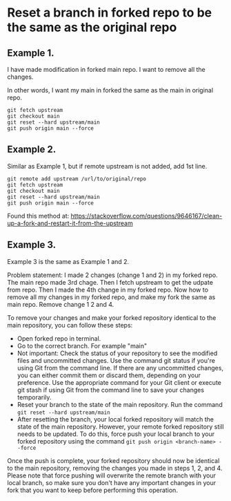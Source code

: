# Reset a branch in forked repo to be the same as the original repo

## Example 1. 
I have made  modification in forked main repo. I want to remove all the changes.

In other words, I want my main in forked the same as the main in original repo.

```
git fetch upstream
git checkout main
git reset --hard upstream/main
git push origin main --force
```

## Example 2.
Similar as Example 1, but if remote upstream is not added, add 1st line.
```
git remote add upstream /url/to/original/repo
git fetch upstream
git checkout main
git reset --hard upstream/main
git push origin main --force 
```

Found this method at: https://stackoverflow.com/questions/9646167/clean-up-a-fork-and-restart-it-from-the-upstream

## Example 3.
Example 3 is the same as Example 1 and 2.

Problem statement: I made 2 changes (change 1 and 2) in my forked repo. The main repo made 3rd chage. Then I fetch upstream to get the udpate from repo.
Then I made the 4th change in my forked repo. Now how to remove all my changes in my forked repo, and make my fork the same as main repo.
Remove change 1 2 and 4.


To remove your changes and make your forked repository identical to the main repository, you can follow these steps:

- Open forked repo in terminal. 
- Go to the correct branch. For example "main"
- Not important: Check the status of your repository to see the modified files and uncommitted changes. Use the command git status if you're using Git from the command line. If there are any uncommitted changes, you can either commit them or discard them, depending on your preference. Use the appropriate command for your Git client or execute git stash if using Git from the command line to save your changes temporarily.
- Reset your branch to the state of the main repository. Run the command ```git reset --hard upstream/main``` 
- After resetting the branch, your local forked repository will match the state of the main repository. However, your remote forked repository still needs to be updated. To do this, force push your local branch to your forked repository using the command ```git push origin <branch-name> --force```

Once the push is complete, your forked repository should now be identical to the main repository, removing the changes you made in steps 1, 2, and 4.
Please note that force pushing will overwrite the remote branch with your local branch, so make sure you don't have any important changes in your fork that you want to keep before performing this operation.

